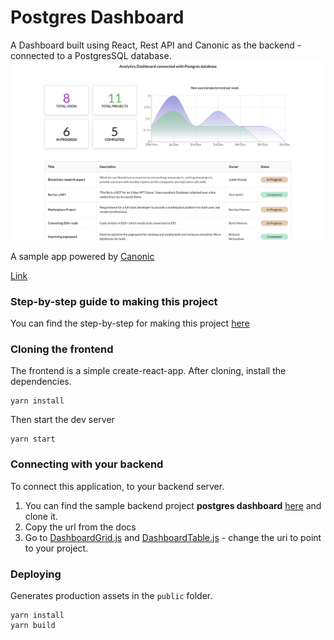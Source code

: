 # Postgres Dashboard

A Dashboard built using React, Rest API and Canonic as the backend - connected to a PostgresSQL database.
![Screenshot](./screenshot.png)

A sample app powered by [Canonic](https://canonic.dev/?utm_source=github&utm_medium=organic_samples&utm_campaign=30daysofcanonic_uc_2&utm_term=canonic&utm_content=day_8)

[Link](https://canonic-postgres-dashboard.netlify.app/)
<br/>

### Step-by-step guide to making this project
You can find the step-by-step for making this project [here]()

### Cloning the frontend

The frontend is a simple create-react-app. After cloning, install the dependencies.

```
yarn install
```

Then start the dev server

```
yarn start
```

### Connecting with your backend

To connect this application, to your backend server.

1. You can find the sample backend project **postgres dashboard** [here](https://app.canonic.dev/projects/61ae4ae2b122dd00278f1759/graph?utm_source=github&utm_medium=organic_samples&utm_campaign=30daysofcanonic_uc_2&utm_term=connect_with_backend_here&utm_content=day_8) and clone it.
2. Copy the url from the docs
3. Go to [DashboardGrid.js](./src/components/DashboardGrid/DashboardGrid.js) and [DashboardTable.js](./src/components/DashboardTable/DashboardTable.js) - change the uri to point to your project.
### Deploying

Generates production assets in the `public` folder.

```
yarn install
yarn build
```